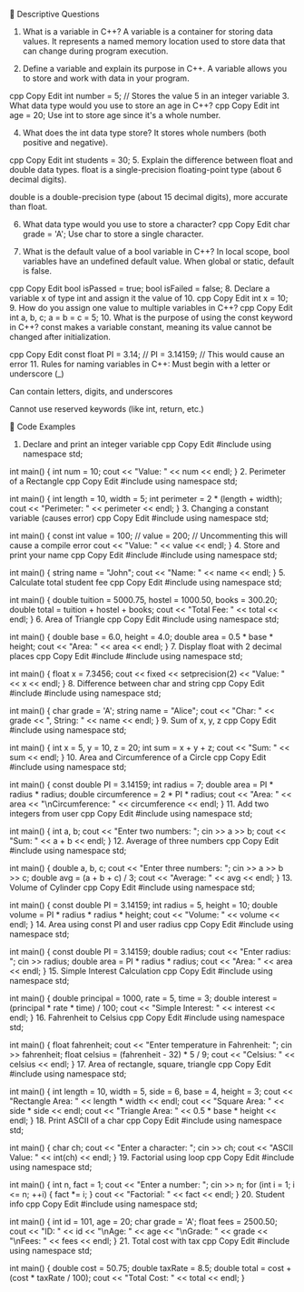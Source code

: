 🔹 Descriptive Questions
1. What is a variable in C++?
A variable is a container for storing data values. It represents a named memory location used to store data that can change during program execution.

2. Define a variable and explain its purpose in C++.
A variable allows you to store and work with data in your program.

cpp
Copy
Edit
int number = 5; // Stores the value 5 in an integer variable
3. What data type would you use to store an age in C++?
cpp
Copy
Edit
int age = 20;
Use int to store age since it's a whole number.

4. What does the int data type store?
It stores whole numbers (both positive and negative).

cpp
Copy
Edit
int students = 30;
5. Explain the difference between float and double data types.
float is a single-precision floating-point type (about 6 decimal digits).

double is a double-precision type (about 15 decimal digits), more accurate than float.

6. What data type would you use to store a character?
cpp
Copy
Edit
char grade = 'A';
Use char to store a single character.

7. What is the default value of a bool variable in C++?
In local scope, bool variables have an undefined default value. When global or static, default is false.

cpp
Copy
Edit
bool isPassed = true;
bool isFailed = false;
8. Declare a variable x of type int and assign it the value of 10.
cpp
Copy
Edit
int x = 10;
9. How do you assign one value to multiple variables in C++?
cpp
Copy
Edit
int a, b, c;
a = b = c = 5;
10. What is the purpose of using the const keyword in C++?
const makes a variable constant, meaning its value cannot be changed after initialization.

cpp
Copy
Edit
const float PI = 3.14;
// PI = 3.14159; // This would cause an error
11. Rules for naming variables in C++:
Must begin with a letter or underscore (_)

Can contain letters, digits, and underscores

Cannot use reserved keywords (like int, return, etc.)

🔹 Code Examples
1. Declare and print an integer variable
cpp
Copy
Edit
#include <iostream>
using namespace std;

int main() {
    int num = 10;
    cout << "Value: " << num << endl;
}
2. Perimeter of a Rectangle
cpp
Copy
Edit
#include <iostream>
using namespace std;

int main() {
    int length = 10, width = 5;
    int perimeter = 2 * (length + width);
    cout << "Perimeter: " << perimeter << endl;
}
3. Changing a constant variable (causes error)
cpp
Copy
Edit
#include <iostream>
using namespace std;

int main() {
    const int value = 100;
    // value = 200; // Uncommenting this will cause a compile error
    cout << "Value: " << value << endl;
}
4. Store and print your name
cpp
Copy
Edit
#include <iostream>
#include <string>
using namespace std;

int main() {
    string name = "John";
    cout << "Name: " << name << endl;
}
5. Calculate total student fee
cpp
Copy
Edit
#include <iostream>
using namespace std;

int main() {
    double tuition = 5000.75, hostel = 1000.50, books = 300.20;
    double total = tuition + hostel + books;
    cout << "Total Fee: " << total << endl;
}
6. Area of Triangle
cpp
Copy
Edit
#include <iostream>
using namespace std;

int main() {
    double base = 6.0, height = 4.0;
    double area = 0.5 * base * height;
    cout << "Area: " << area << endl;
}
7. Display float with 2 decimal places
cpp
Copy
Edit
#include <iostream>
#include <iomanip>
using namespace std;

int main() {
    float x = 7.3456;
    cout << fixed << setprecision(2) << "Value: " << x << endl;
}
8. Difference between char and string
cpp
Copy
Edit
#include <iostream>
#include <string>
using namespace std;

int main() {
    char grade = 'A';
    string name = "Alice";
    cout << "Char: " << grade << ", String: " << name << endl;
}
9. Sum of x, y, z
cpp
Copy
Edit
#include <iostream>
using namespace std;

int main() {
    int x = 5, y = 10, z = 20;
    int sum = x + y + z;
    cout << "Sum: " << sum << endl;
}
10. Area and Circumference of a Circle
cpp
Copy
Edit
#include <iostream>
using namespace std;

int main() {
    const double PI = 3.14159;
    int radius = 7;
    double area = PI * radius * radius;
    double circumference = 2 * PI * radius;
    cout << "Area: " << area << "\nCircumference: " << circumference << endl;
}
11. Add two integers from user
cpp
Copy
Edit
#include <iostream>
using namespace std;

int main() {
    int a, b;
    cout << "Enter two numbers: ";
    cin >> a >> b;
    cout << "Sum: " << a + b << endl;
}
12. Average of three numbers
cpp
Copy
Edit
#include <iostream>
using namespace std;

int main() {
    double a, b, c;
    cout << "Enter three numbers: ";
    cin >> a >> b >> c;
    double avg = (a + b + c) / 3;
    cout << "Average: " << avg << endl;
}
13. Volume of Cylinder
cpp
Copy
Edit
#include <iostream>
using namespace std;

int main() {
    const double PI = 3.14159;
    int radius = 5, height = 10;
    double volume = PI * radius * radius * height;
    cout << "Volume: " << volume << endl;
}
14. Area using const PI and user radius
cpp
Copy
Edit
#include <iostream>
using namespace std;

int main() {
    const double PI = 3.14159;
    double radius;
    cout << "Enter radius: ";
    cin >> radius;
    double area = PI * radius * radius;
    cout << "Area: " << area << endl;
}
15. Simple Interest Calculation
cpp
Copy
Edit
#include <iostream>
using namespace std;

int main() {
    double principal = 1000, rate = 5, time = 3;
    double interest = (principal * rate * time) / 100;
    cout << "Simple Interest: " << interest << endl;
}
16. Fahrenheit to Celsius
cpp
Copy
Edit
#include <iostream>
using namespace std;

int main() {
    float fahrenheit;
    cout << "Enter temperature in Fahrenheit: ";
    cin >> fahrenheit;
    float celsius = (fahrenheit - 32) * 5 / 9;
    cout << "Celsius: " << celsius << endl;
}
17. Area of rectangle, square, triangle
cpp
Copy
Edit
#include <iostream>
using namespace std;

int main() {
    int length = 10, width = 5, side = 6, base = 4, height = 3;
    cout << "Rectangle Area: " << length * width << endl;
    cout << "Square Area: " << side * side << endl;
    cout << "Triangle Area: " << 0.5 * base * height << endl;
}
18. Print ASCII of a char
cpp
Copy
Edit
#include <iostream>
using namespace std;

int main() {
    char ch;
    cout << "Enter a character: ";
    cin >> ch;
    cout << "ASCII Value: " << int(ch) << endl;
}
19. Factorial using loop
cpp
Copy
Edit
#include <iostream>
using namespace std;

int main() {
    int n, fact = 1;
    cout << "Enter a number: ";
    cin >> n;
    for (int i = 1; i <= n; ++i) {
        fact *= i;
    }
    cout << "Factorial: " << fact << endl;
}
20. Student info
cpp
Copy
Edit
#include <iostream>
using namespace std;

int main() {
    int id = 101, age = 20;
    char grade = 'A';
    float fees = 2500.50;
    cout << "ID: " << id << "\nAge: " << age << "\nGrade: " << grade << "\nFees: " << fees << endl;
}
21. Total cost with tax
cpp
Copy
Edit
#include <iostream>
using namespace std;

int main() {
    double cost = 50.75;
    double taxRate = 8.5;
    double total = cost + (cost * taxRate / 100);
    cout << "Total Cost: " << total << endl;
}